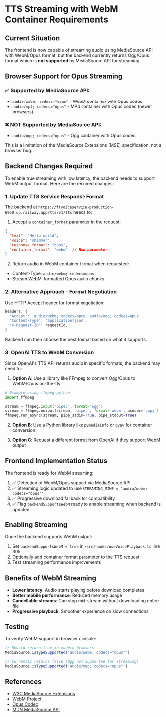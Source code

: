# TTS Streaming with WebM Container Requirements

## Current Situation

The frontend is now capable of streaming audio using MediaSource API with WebM/Opus format, but the backend currently returns Ogg/Opus format which is **not supported** by MediaSource API for streaming.

## Browser Support for Opus Streaming

### ✅ Supported by MediaSource API:
- `audio/webm; codecs="opus"` - WebM container with Opus codec
- `audio/mp4; codecs="opus"` - MP4 container with Opus codec (newer browsers)

### ❌ NOT Supported by MediaSource API:
- `audio/ogg; codecs="opus"` - Ogg container with Opus codec

This is a limitation of the MediaSource Extensions (MSE) specification, not a browser bug.

## Backend Changes Required

To enable true streaming with low latency, the backend needs to support WebM output format. Here are the required changes:

### 1. Update TTS Service Response Format

The backend at `https://ftvoiceservice-production-6960.up.railway.app/tts/v1/tts` needs to:

1. Accept a `container_format` parameter in the request:
```json
{
  "text": "Hello world",
  "voice": "shimmer",
  "response_format": "opus",
  "container_format": "webm"  // New parameter
}
```

2. Return audio in WebM container format when requested:
- Content-Type: `audio/webm; codecs=opus`
- Stream WebM-formatted Opus audio chunks

### 2. Alternative Approach - Format Negotiation

Use HTTP Accept header for format negotiation:
```javascript
headers: {
  'Accept': 'audio/webm; codecs=opus, audio/ogg; codecs=opus',
  'Content-Type': 'application/json',
  'X-Request-ID': requestId,
}
```

Backend can then choose the best format based on what it supports.

### 3. OpenAI TTS to WebM Conversion

Since OpenAI's TTS API returns audio in specific formats, the backend may need to:

1. **Option A**: Use a library like FFmpeg to convert Ogg/Opus to WebM/Opus on-the-fly:
```python
# Example using ffmpeg-python
import ffmpeg

stream = ffmpeg.input('pipe:', format='ogg')
stream = ffmpeg.output(stream, 'pipe:', format='webm', acodec='copy')
ffmpeg.run_async(stream, pipe_stdin=True, pipe_stdout=True)
```

2. **Option B**: Use a Python library like `pymediainfo` or `pyav` for container conversion

3. **Option C**: Request a different format from OpenAI if they support WebM output

## Frontend Implementation Status

The frontend is ready for WebM streaming:

1. ✅ Detection of WebM/Opus support via MediaSource API
2. ✅ Streaming logic updated to use `STREAMING_MIME = 'audio/webm; codecs="opus"'`
3. ✅ Progressive download fallback for compatibility
4. ✅ Flag `backendSupportsWebM` ready to enable streaming when backend is updated

## Enabling Streaming

Once the backend supports WebM output:

1. Set `backendSupportsWebM = true` in `/src/hooks/useVoicePlayback.ts` line 305
2. Optionally add container format parameter to the TTS request
3. Test streaming performance improvements

## Benefits of WebM Streaming

- **Lower latency**: Audio starts playing before download completes
- **Better mobile performance**: Reduced memory usage
- **Cancellable streams**: Can stop mid-stream without downloading entire file
- **Progressive playback**: Smoother experience on slow connections

## Testing

To verify WebM support in browser console:
```javascript
// Should return true in modern browsers
MediaSource.isTypeSupported('audio/webm; codecs="opus"')

// Currently returns false (Ogg not supported for streaming)
MediaSource.isTypeSupported('audio/ogg; codecs="opus"')
```

## References

- [W3C MediaSource Extensions](https://www.w3.org/TR/media-source/)
- [WebM Project](https://www.webmproject.org/)
- [Opus Codec](https://opus-codec.org/)
- [MDN MediaSource API](https://developer.mozilla.org/en-US/docs/Web/API/MediaSource)